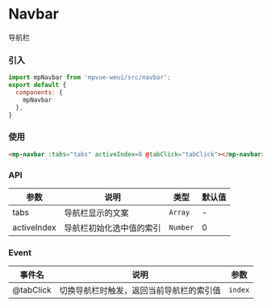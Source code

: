 # Navbar

导航栏

<imgPreview imgUrl="/assets/navbar.png"/>

### 引入

``` js
import mpNavbar from 'mpvue-weui/src/navbar';
export default {
  components: {
    mpNavbar
  },
}
```

### 使用

``` html
<mp-navbar :tabs="tabs" activeIndex=0 @tabClick="tabClick"></mp-navbar>
```

### API
| 参数 | 说明 | 类型 | 默认值 |
|-----------|-----------|-----------|-------------|
| tabs | 导航栏显示的文案 | `Array` | - |
| activeIndex | 导航栏初始化选中值的索引 | `Number` | 0 |

### Event
| 事件名 | 说明 | 参数 |
|-----------|-----------|-----------|
| @tabClick | 切换导航栏时触发，返回当前导航栏的索引值 | `index` |